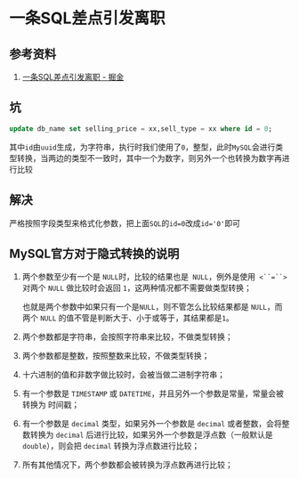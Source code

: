 # 一条SQL差点引发离职

## 参考资料

1. [一条SQL差点引发离职 - 掘金](https://juejin.cn/post/7275550679790960640)

## 坑

```sql
update db_name set selling_price = xx,sell_type = xx where id = 0;
```

其中`id`由`uuid`生成，为字符串，执行时我们使用了`0`，整型，此时`MySQL`会进行类型转换，当两边的类型不一致时，其中一个为数字，则另外一个也转换为数字再进行比较

## 解决

严格按照字段类型来格式化参数，把上面`SQL`的`id=0`改成`id='0'`即可

## MySQL官方对于隐式转换的说明

1. 两个参数至少有一个是 `NULL`时，比较的结果也是` NULL`，例外是使用` <``=``>` 对两个 `NULL` 做比较时会返回 `1`，这两种情况都不需要做类型转换；
   
   也就是两个参数中如果只有一个是`NULL`，则不管怎么比较结果都是 `NULL`，而两个 `NULL` 的值不管是判断大于、小于或等于，其结果都是`1`。

2. 两个参数都是字符串，会按照字符串来比较，不做类型转换；
3. 两个参数都是整数，按照整数来比较，不做类型转换；
4. 十六进制的值和非数字做比较时，会被当做二进制字符串；
5. 有一个参数是 `TIMESTAMP` 或 `DATETIME`，并且另外一个参数是常量，常量会被转换为 时间戳；
6. 有一个参数是 `decimal` 类型，如果另外一个参数是 `decimal` 或者整数，会将整数转换为 `decimal` 后进行比较，如果另外一个参数是浮点数（一般默认是 `double`），则会把 `decimal` 转换为浮点数进行比较；
7. 所有其他情况下，两个参数都会被转换为浮点数再进行比较；